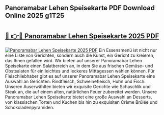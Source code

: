 ## Panoramabar Lehen Speisekarte PDF Download Online 2025 g1T25

# <h2><a href="http://gc6oqr.nevu.top/?p=Panoramabar+Lehen+Speisekarte">🔗 👉🔴 Panoramabar Lehen Speisekarte 2025 PDF</a></h2>

[![Panoramabar Lehen Speisekarte 2025 PDF](https://i.imgur.com/dBaPXMq.png)](http://gc6oqr.nevu.top/?p=Panoramabar+Lehen+Speisekarte)
Ein Essensmenü ist nicht nur eine Liste von Gerichten, sondern auch die Kunst, ein Gericht zu kreieren, das Ihnen gefallen wird. Wir bieten auf unserer Panoramabar Lehen Speisekarte einen Salatbereich an, in dem Sie aus frischen Gemüse- und Obstsalaten für ein leichtes und leckeres Mittagessen wählen können. Für Fleischliebhaber gibt es auf unserer Panoramabar Lehen Speisekarte eine Auswahl an Gerichten: Rindfleisch, Schweinefleisch, Huhn und Fisch. Unseren Auserwählten bieten wir exquisite Gerichte wie Schaschlik und Steak an, die auf einem alten, natürlichen Feuer zubereitet werden. Unsere Panoramabar Lehen Speisekarte bietet eine große Auswahl an Desserts, von klassischen Torten und Kuchen bis hin zu exquisiten Crème Brûlée und Schokoladenpyramiden.
